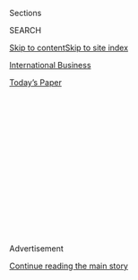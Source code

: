 <div id="app">

<div>

<div>

<div>

<div class="NYTAppHideMasthead css-1q2w90k e1suatyy0">

<div class="section css-ui9rw0 e1suatyy2">

<div class="css-eph4ug er09x8g0">

<div class="css-6n7j50">

</div>

<span class="css-1dv1kvn">Sections</span>

<div class="css-10488qs">

<span class="css-1dv1kvn">SEARCH</span>

</div>

[Skip to content](#site-content)[Skip to site index](#site-index)

</div>

<div id="masthead-section-label" class="css-1wr3we4 eaxe0e00">

[International
Business](https://www.nytimes3xbfgragh.onion/section/business)

</div>

<div class="css-10698na e1huz5gh0">

</div>

</div>

<div id="masthead-bar-one" class="section hasLinks css-15hmgas e1csuq9d3">

<div class="css-uqyvli e1csuq9d0">

</div>

<div class="css-1uqjmks e1csuq9d1">

</div>

<div class="css-9e9ivx">

[](https://myaccount.nytimes3xbfgragh.onion/auth/login?response_type=cookie&client_id=vi)

</div>

<div class="css-1bvtpon e1csuq9d2">

[Today’s
Paper](https://www.nytimes3xbfgragh.onion/section/todayspaper)

</div>

</div>

</div>

</div>

<div data-aria-hidden="false">

<div id="site-content" data-role="main">

<div>

<div class="css-1aor85t" style="opacity:0.000000001;z-index:-1;visibility:hidden">

<div class="css-1hqnpie">

<div class="css-epjblv">

<span class="css-17xtcya">[International
Business](/section/business)</span><span class="css-x15j1o">|</span><span class="css-fwqvlz">Why
Samsung Abandoned Its Galaxy Note 7 Flagship
Phone</span>

</div>

<div class="css-k008qs">

<div class="css-1iwv8en">

<span class="css-18z7m18"></span>

<div>

</div>

</div>

<span class="css-1n6z4y">https://nyti.ms/2dTV6Uf</span>

<div class="css-1705lsu">

<div class="css-4xjgmj">

<div class="css-4skfbu" data-role="toolbar" data-aria-label="Social Media Share buttons, Save button, and Comments Panel with current comment count" data-testid="share-tools">

  - 
  - 
  - 
  - 
    
    <div class="css-6n7j50">
    
    </div>

  - 
  - 

</div>

</div>

</div>

</div>

</div>

</div>

<div class="css-13pd83m">

</div>

<div id="top-wrapper" class="css-1sy8kpn">

<div id="top-slug" class="css-l9onyx">

Advertisement

</div>

[Continue reading the main
story](#after-top)

<div class="ad top-wrapper" style="text-align:center;height:100%;display:block;min-height:250px">

<div id="top" class="place-ad" data-position="top" data-size-key="top">

</div>

</div>

<div id="after-top">

</div>

</div>

<div id="sponsor-wrapper" class="css-1hyfx7x">

<div id="sponsor-slug" class="css-19vbshk">

Supported by

</div>

[Continue reading the main
story](#after-sponsor)

<div id="sponsor" class="ad sponsor-wrapper" style="text-align:center;height:100%;display:block">

</div>

<div id="after-sponsor">

</div>

</div>

<div class="css-1vkm6nb ehdk2mb0">

# Why Samsung Abandoned Its Galaxy Note 7 Flagship Phone

</div>

![<span class="css-16f3y1r e13ogyst0">Consumers put their safety first
after Samsung announced that it would stop selling its troubled Galaxy
Note 7 smartphone following new reports of the phones catching
fire.</span><span class="css-cch8ym"><span class="css-1dv1kvn">Credit</span><span class="css-cnj6d5 e1z0qqy90" itemprop="copyrightHolder"><span class="css-1ly73wi e1tej78p0">Credit...</span><span>Beawiharta/Reuters</span></span></span>](https://static01.graylady3jvrrxbe.onion/images/2016/10/12/world/12Samsung-web/12Samsung-web-videoSixteenByNine3000.jpg)

<div class="css-xt80pu e12qa4dv0">

<div class="css-18e8msd">

<div class="css-vp77d3 epjyd6m0">

<div class="css-1baulvz">

By [<span class="css-1baulvz" itemprop="name">Brian X.
Chen</span>](http://www.nytimes3xbfgragh.onion/by/brian-x-chen) and
[<span class="css-1baulvz last-byline" itemprop="name">Choe
Sang-Hun</span>](http://www.nytimes3xbfgragh.onion/by/choe-sang-hun)

</div>

</div>

  - Oct. 11,
    2016

  - 
    
    <div class="css-4xjgmj">
    
    <div class="css-d8bdto" data-role="toolbar" data-aria-label="Social Media Share buttons, Save button, and Comments Panel with current comment count" data-testid="share-tools">
    
      - 
      - 
      - 
      - 
        
        <div class="css-6n7j50">
        
        </div>
    
      - 
      - 
    
    </div>
    
    </div>

</div>

</div>

<div class="section meteredContent css-1r7ky0e" name="articleBody" itemprop="articleBody">

<div class="css-1fanzo5 StoryBodyCompanionColumn">

<div class="css-53u6y8">

When several Samsung Galaxy Note 7 smartphones spontaneously exploded in
August, the South Korean company went into overdrive. It urged hundreds
of employees to quickly diagnose the problem.

None were able to get a phone to explode. Samsung’s engineers, on a
tight deadline, initially concluded the defect was caused [by faulty
batteries](http://www.nytimes3xbfgragh.onion/2016/09/03/technology/samsungs-recall-the-problem-with-lithium-ion-batteries.html)
from one of the company’s suppliers. Samsung, which [announced a
recall](http://www.nytimes3xbfgragh.onion/2016/09/03/business/samsung-galaxy-note-battery.html)of
the Note 7 devices in September, decided to continue shipping new Galaxy
Note 7s containing batteries from a different supplier.

The solution failed. Reports soon surfaced that some of the replacement
devices were blowing up too. Company engineers went back to the drawing
board, according to a person briefed on the test process who spoke on
the condition of anonymity because the internal workings were
confidential. As of this week, Samsung’s testers were still unable to
reproduce the explosions.

By then, it was too late. On Tuesday, Samsung said it was killing the
Galaxy Note 7 entirely. The drastic move is highly unusual in the
technology industry, where companies tend to keep trying to improve a
product rather than pull it altogether. And it caps a nearly two-month
fall for Samsung, which has taken a beating from investors, safety
regulators and consumers over its trustworthiness — especially with a
marquee product that was supposed to rival Apple’s iPhone.

</div>

</div>

<div class="css-1fanzo5 StoryBodyCompanionColumn">

<div class="css-53u6y8">

The damage has been severe. Even before Samsung announced it was ceasing
production of the Galaxy Note 7, its South Korea-traded shares fell more
than 8 percent, its biggest daily drop since 2008, knocking $17 billion
off the company’s market value. Strategy Analytics, a research firm, had
estimated earlier that Samsung could lose more than $10 billion because
of the phone’s problems. Samsung’s smartphone business has helped its
other divisions by buying their computer chips and panel screens.

Scotching the Note 7 does not end the questions facing Samsung. It still
has not disclosed what specifically caused the Note 7s to smoke and
catch fire — or even whether it knows what the problem was. And the
company may face questions about the safety of its other products, such
as kitchen appliances and washing machines.

Samsung has received at least [92 reports of Note 7 batteries
overheating](https://www.cpsc.gov/Recalls/2016/Samsung-Recalls-Galaxy-Note7-Smartphones/)
in the United States, with 26 reports of burns and 55 reports of
property damage, according to information posted by the United States
Consumer Product Safety Commission. The agency is now working on a
potential second recall of the Note 7s, this time focused on the devices
that Samsung had shipped to replace the original smartphones.

“The fact that we are dealing with potentially a second recall on top of
a first recall is not your normal situation and indicative of a
less-than-ideal process that should have involved earlier coordination
with the government,” Elliot F. Kaye, chairman of the safety commission,
said in an interview.

A Samsung spokeswoman referred to an earlier statement from the company:
“For the benefit of consumers’ safety, we stopped sales and exchanges of
the Galaxy Note 7 and have consequently decided to stop production.”

</div>

</div>

<div class="css-1fanzo5 StoryBodyCompanionColumn">

<div class="css-53u6y8">

In killing the Note 7, Samsung made a move reminiscent of
[Tylenol’s 1980s
recall](http://mobile.nytimes3xbfgragh.onion/2002/03/23/your-money/tylenol-made-a-hero-of-johnson-johnson-the-recall-that-started.html),
which is held up as a case study in business schools today. In 1982,
seven people died after taking cyanide-laced capsules of Extra-Strength
Tylenol, the company’s best-selling product. Tylenol yanked 31 million
bottles of capsules from stores. Two months later, its painkiller was
back on the market with tamper-proof packaging and an extensive media
campaign.

How quickly Samsung will emerge from the Note 7 fiasco is less clear.
The company is facing an immediate, and substantial, financial blow.
Perhaps more worrisome is how [people may lose
trust](http://www.nytimes3xbfgragh.onion/2016/10/12/technology/personaltech/do-you-have-a-samsung-galaxy-note-7-heres-what-to-do.html)
in the Samsung brand. An editorial in South Korea’s largest newspaper,
the Chosun Ilbo, said: “You cannot really calculate the loss of consumer
trust in money.” It said that Samsung must realize that it “didn’t take
many years for Nokia to tumble from its position as the world’s top
cellphone
maker.”

</div>

</div>

<div style="max-width:100%;margin:0 auto">

<div class="css-17dprlf" data-id="100000004704159" data-slug="samsung-stock-revenue" style="max-width:600px">

</div>

</div>

<div class="css-1fanzo5 StoryBodyCompanionColumn">

<div class="css-53u6y8">

Eric Schiffer, chairman of Reputation Management Consultants, which
helps celebrities and companies manage brand crises, said Samsung’s
decision to kill the Note 7 might help it in the long run. “They made a
really intelligent, hard choice that saved their brand and prevented
what could have been a complete melting down of all the good will they
had built over the last five years,” he said.

The Galaxy Note 7 was one of the most ambitious products Samsung had
begun marketing under the leadership of its vice chairman, Lee Jae-yong,
who took the helm of the country’s largest family-controlled
conglomerate, or chaebol, after his father, Lee Kun-hee, the chairman,
became ill in 2014. The senior Mr. Lee, who has not been seen in public
since, famously burned a pile of 150,000 defective Samsung phones 21
years ago to demonstrate the company’s commitment to quality.

The Galaxy Note 7 was released in August, largely to acclaim from
reviewers. In the month before the rollout, Samsung had hundreds of
“beta testers” using early versions of the units, including
third-party testers like its carrier partners AT\&T and Verizon. None
identified a problem that might cause phones to explode, according to
the person briefed on the testing process.

Samsung’s chief smartphone rival, Apple, announced [new iPhones last
month](http://www.nytimes3xbfgragh.onion/2016/09/08/technology/iphone-7-apple-headphone-jack.html).
Samsung’s fight to compete with Apple by cramming increasingly
sophisticated features into the device may not have helped. Industry
experts are scrutinizing Samsung’s supply chain to see whether the rush
to market caused technical problems or led to corners being cut.

</div>

</div>

<div class="css-1fanzo5 StoryBodyCompanionColumn">

<div class="css-53u6y8">

Internally, Samsung’s corporate culture may also have compounded any
issues. Two former Samsung employees, who asked not to be named for fear
of retaliation from the company, described the workplace as
militaristic, with a top-down approach where orders came from people
high above who did not necessarily understand how product technologies
actually worked.

“Maybe they should look harder and closer at what is happening at the
management level,” said Roberta Cozza, a research director with Gartner
Research, who cited the damage to Samsung’s credibility with customers
as well as telecommunications carriers.

After the original Note 7s began running into exploding problems in
August, Samsung initially concluded that the problem was batteries
supplied by its subsidiary, Samsung SDI, according to documents from the
Korean Agency for Technology and Standards, a government regulator,
which were leaked to South Korea’s SBS TV. The plates inside the SDI
battery were too close to each other near its rounded corners, making it
vulnerable to a short circuit, according to the documents, and the
battery also had defects in its insulating tape and the coating of its
negative electrode.

On Sept. 2, Samsung decided to recall 2.5 million Note 7s with SDI
batteries. But the company was working on an alternative. Both Samsung
and the regulatory agency decided that batteries from another supplier,
ATL, did not have the same defects.

And so Samsung continued to ship Note 7s with ATL batteries, offering
them as replacement phones. That decision backfired.

“It was too quick to blame the batteries; I think there was nothing
wrong with them or that they were not the main problem,” said Park
Chul-wan, former director of the Center for Advanced Batteries at the
Korea Electronics Technology Institute, who said he reviewed the
regulatory agency’s documents.

It did not help that the hundreds of Samsung testers trying to pinpoint
the problem could not easily communicate with one another: Fearing
lawsuits and subpoenas, Samsung told employees involved in the testing
to keep communications about the tests offline — meaning no emails were
allowed, according to the person briefed on the process.

</div>

</div>

<div class="css-1fanzo5 StoryBodyCompanionColumn">

<div class="css-53u6y8">

Mr. Park said he had talked with some Samsung engineers but none seemed
to know what happened, nor were they able to replicate the problem.
Replication would have been quick and easy if the problem was with the
chip board and designs, he said.

“The problem seems to be far more complex,” Mr. Park said in a phone
interview. “The Note 7 had more features and was more complex than any
other phone manufactured. In a race to surpass iPhone, Samsung seems to
have packed it with so much innovation it became uncontrollable.”

</div>

</div>

</div>

<div>

</div>

<div>

</div>

<div>

</div>

<div>

<div id="bottom-wrapper" class="css-1ede5it">

<div id="bottom-slug" class="css-l9onyx">

Advertisement

</div>

[Continue reading the main
story](#after-bottom)

<div id="bottom" class="ad bottom-wrapper" style="text-align:center;height:100%;display:block;min-height:90px">

</div>

<div id="after-bottom">

</div>

</div>

</div>

</div>

</div>

## Site Index

<div>

</div>

## Site Information Navigation

  - [© <span>2020</span> <span>The New York Times
    Company</span>](https://help.nytimes3xbfgragh.onion/hc/en-us/articles/115014792127-Copyright-notice)

<!-- end list -->

  - [NYTCo](https://www.nytco.com/)
  - [Contact
    Us](https://help.nytimes3xbfgragh.onion/hc/en-us/articles/115015385887-Contact-Us)
  - [Work with us](https://www.nytco.com/careers/)
  - [Advertise](https://nytmediakit.com/)
  - [T Brand Studio](http://www.tbrandstudio.com/)
  - [Your Ad
    Choices](https://www.nytimes3xbfgragh.onion/privacy/cookie-policy#how-do-i-manage-trackers)
  - [Privacy](https://www.nytimes3xbfgragh.onion/privacy)
  - [Terms of
    Service](https://help.nytimes3xbfgragh.onion/hc/en-us/articles/115014893428-Terms-of-service)
  - [Terms of
    Sale](https://help.nytimes3xbfgragh.onion/hc/en-us/articles/115014893968-Terms-of-sale)
  - [Site
    Map](https://spiderbites.nytimes3xbfgragh.onion)
  - [Help](https://help.nytimes3xbfgragh.onion/hc/en-us)
  - [Subscriptions](https://www.nytimes3xbfgragh.onion/subscription?campaignId=37WXW)

</div>

</div>

</div>

</div>
